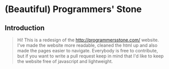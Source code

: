 # (Beautiful) Programmers' Stone

## Introduction

> Hi! This is a redesign of the http://programmersstone.com/ website. I've made the website more readable, cleaned the html up and also made the pages easier to navigate. Everybody is free to contribute, but if you want to write a pull request keep in mind that I'd like to keep the website free of javascript and lightweight.